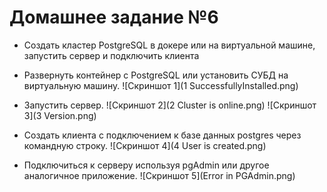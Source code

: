 # Домашнее задание №6
- Создать кластер PostgreSQL в докере или на виртуальной машине, запустить сервер и подключить клиента

- Развернуть контейнер с PostgreSQL или установить СУБД на виртуальную машину.
![Скриншот 1](1 SuccessfullyInstalled.png)
- Запустить сервер.
![Скриншот 2](2 Cluster is online.png)
![Скриншот 3](3 Version.png)

- Создать клиента с подключением к базе данных postgres через командную строку.
![Скриншот 4](4 User is created.png)

- Подключиться к серверу используя pgAdmin или другое аналогичное приложение.
![Скриншот 5](Error in PGAdmin.png)


